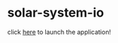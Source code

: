 # solar-system-io


click [here](https://sotoxp.github.io/solar-system-io/) to launch the application!
